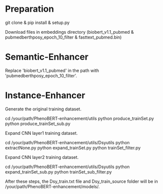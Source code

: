 # Preparation

git clone & pip install & setup.py

Download files in embeddings directory (biobert_v1.1_pubmed & pubmedberthposy_epoch_10_filter & fasttext_pubmed.bin)

# Semantic-Enhancer


Replace 'biobert_v1.1_pubmed' in the path with 'pubmedberthposy_epoch_10_filter'.


# Instance-Enhancer

Generate the original training dataset.

cd /your/path/PhenoBERT-enhancement/utils
python produce_trainSet.py
python produce_trainSet_sub.py

Expand CNN layer1 training dataset.

cd /your/path/PhenoBERT-enhancement/utils/Dsyutils
python extractNone.py
python expand_trainSet.py
python trainSet_filter.py

Expand CNN layer2 training dataset.

cd /your/path/PhenoBERT-enhancement/utils/Dsyutils
python expand_trainSet_sub.py
python trainSet_sub_filter.py

After these steps, the Dsy_train.txt file and Dsy_train_source folder will be in /your/path/PhenoBERT-enhancement/models/.


